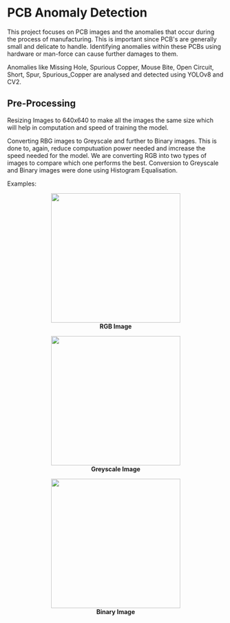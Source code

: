 # PCB Anomaly Detection

This project focuses on PCB images and the anomalies that occur during the process of manufacturing. This is important since PCB's are generally small and delicate to handle. Identifying anomalies within these PCBs using hardware or man-force can cause further damages to them.

Anomalies like Missing Hole, Spurious Copper, Mouse Bite, Open Circuit, Short, Spur, Spurious_Copper are analysed and detected using YOLOv8 and CV2.

## Pre-Processing

Resizing Images to 640x640 to make all the images the same size which will help in computation and speed of training the model.

Converting RBG images to Greyscale and further to Binary images. This is done to, again, reduce computuation power needed and imcrease the speed needed for the model. We are converting RGB into two types of images to compare which one performs the best. Conversion to Greyscale and Binary images were done using Histogram Equalisation.

Examples:

<p align="center">
  <img src="https://github.com/user-attachments/assets/e4b8293d-1eca-4774-83c4-5e5725c5a86a" width="300">
  <br>
  <b>RGB Image</b>
</p>

<p align="center">
  <img src="https://github.com/user-attachments/assets/5d011db8-13b3-46af-8a41-64ef33d25e59" width="300">
  <br>
  <b>Greyscale Image</b>
</p>

<p align="center">
  <img src="https://github.com/user-attachments/assets/e8110494-74cb-495d-b187-f60c84e5f29e" width="300">
  <br>
  <b>Binary Image</b>
</p>






